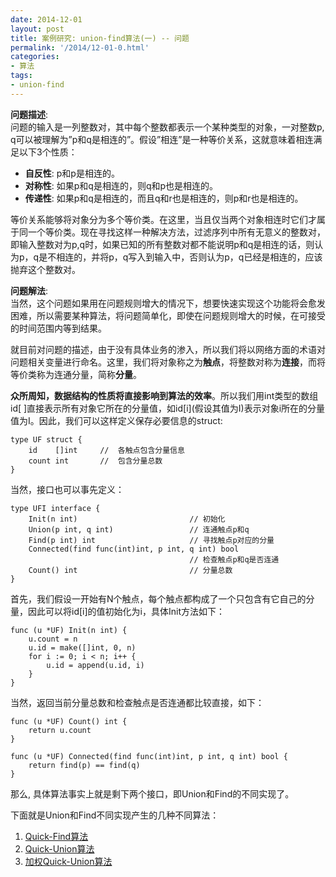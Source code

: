 ```yaml
---
date: 2014-12-01
layout: post
title: 案例研究: union-find算法(一) -- 问题
permalink: '/2014/12-01-0.html'
categories:
- 算法
tags:
- union-find
---
```


**问题描述**:  
问题的输入是一列整数对，其中每个整数都表示一个某种类型的对象，一对整数p, q可以被理解为”p和q是相连的”。假设”相连”是一种等价关系，这就意味着相连满足以下3个性质： 

* __自反性__: p和p是相连的。 
* __对称性__: 如果p和q是相连的，则q和p也是相连的。 
* __传递性__: 如果p和q是相连的，而且q和r也是相连的，则p和r也是相连的。 

等价关系能够将对象分为多个等价类。在这里，当且仅当两个对象相连时它们才属于同一个等价类。现在寻找这样一种解决方法，过滤序列中所有无意义的整数对，即输入整数对为p,q时，如果已知的所有整数对都不能说明p和q是相连的话，则认为p，q是不相连的，并将p，q写入到输入中，否则认为p，q已经是相连的，应该抛弃这个整数对。 

**问题解法**:  
当然，这个问题如果用在问题规则增大的情况下，想要快速实现这个功能将会愈发困难，所以需要某种算法，将问题简单化，即使在问题规则增大的时候，在可接受的时间范围内等到结果。 

就目前对问题的描述，由于没有具体业务的渗入，所以我们将以网络方面的术语对问题相关变量进行命名。这里，我们将对象称之为**触点**，将整数对称为**连接**，而将等价类称为连通分量，简称**分量**。 

**众所周知，数据结构的性质将直接影响到算法的效率**。所以我们用int类型的数组id[ ]直接表示所有对象它所在的分量值，如id\[i\](假设其值为I)表示对象i所在的分量值为I。因此，我们可以这样定义保存必要信息的struct: 

    type UF struct {
        id    []int     //  各触点包含分量信息 
        count int       //  包含分量总数
    }

当然，接口也可以事先定义： 

    type UFI interface {
        Init(n int)                         // 初始化
        Union(p int, q int)                 // 连通触点p和q
        Find(p int) int                     // 寻找触点p对应的分量
        Connected(find func(int)int, p int, q int) bool         
                                            // 检查触点p和q是否连通
        Count() int                         // 分量总数
    }

首先，我们假设一开始有N个触点，每个触点都构成了一个只包含有它自己的分量，因此可以将id[i]的值初始化为i，具体Init方法如下： 

    func (u *UF) Init(n int) {
        u.count = n
        u.id = make([]int, 0, n)
        for i := 0; i < n; i++ {
            u.id = append(u.id, i)
        }
    }

当然，返回当前分量总数和检查触点是否连通都比较直接，如下： 

    func (u *UF) Count() int {
        return u.count
    }
     
    func (u *UF) Connected(find func(int)int, p int, q int) bool {
        return find(p) == find(q)
    }

那么, 具体算法事实上就是剩下两个接口，即Union和Find的不同实现了。 

下面就是Union和Find不同实现产生的几种不同算法：  
1. [Quick-Find算法](https://zhujiefirst.github.io/2014/12-07-0.html)  
2. [Quick-Union算法](https://zhujiefirst.github.io/2014/12-08-0.html)    
3. [加权Quick-Union算法](https://zhujiefirst.github.io/2014/12-12-0.html)  